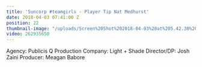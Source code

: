 ```yaml
---
title: 'Suncorp #teamgirls - Player Tip Nat Medhurst'
date: 2018-04-03 07:41:00 Z
position: 22
thumbnail-image: "/uploads/Screen%20Shot%202018-04-03%20at%205.42.30%20pm-c24596.png"
video: 262935650
---
```


Agency: Publicis Q
Production Company: Light + Shade
Director/DP: Josh Zaini
Producer: Meagan Babore